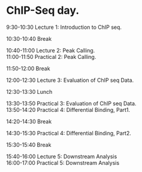 # ChIP-Seq day. 

9:30-10:30	Lecture 1: Introduction to ChIP seq.  

10:30-10:40	Break

10:40-11:00	Lecture 2: Peak Calling.  
11:00-11:50	Practical 2: Peak Calling.  

11:50-12:00	Break

12:00-12:30	Lecture 3: Evaluation of ChIP seq Data. 

12:30-13:30	Lunch

13:30-13:50	Practical 3: Evaluation of ChIP seq Data.  
13:50-14:20	Practical 4: Differential Binding, Part1. 

14:20-14:30	Break

14:30-15:30	Practical 4: Differential Binding, Part2. 

15:30-15:40	Break

15:40-16:00	Lecture 5: Downstream Analysis  
16:00-17:00	Practical 5: Downstream Analysis  

